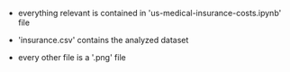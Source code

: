 - everything relevant is contained in 'us-medical-insurance-costs.ipynb' file

- 'insurance.csv' contains the analyzed dataset

- every other file is a '.png' file

